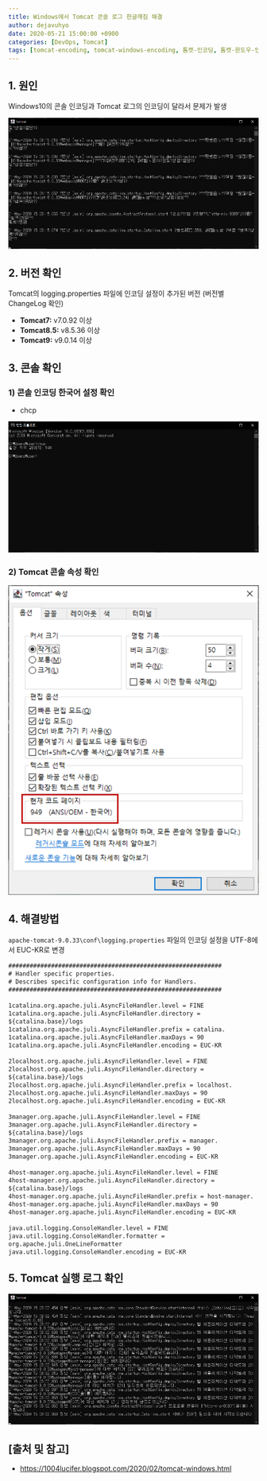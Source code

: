 ```yaml
---
title: Windows에서 Tomcat 콘솔 로그 한글깨짐 해결
author: dejavuhyo
date: 2020-05-21 15:00:00 +0900
categories: [DevOps, Tomcat]
tags: [tomcat-encoding, tomcat-windows-encoding, 톰캣-인코딩, 톰캣-윈도우-인코딩, 톰캣-윈도우-한글깨짐]
---
```


## 1. 원인
Windows10의 콘솔 인코딩과 Tomcat 로그의 인코딩이 달라서 문제가 발생

![img001](/assets/img/2020-05-21-tomcat-console-encoding/img001.png)

## 2. 버전 확인
Tomcat의 logging.properties 파일에 인코딩 설정이 추가된 버전 (버전별 ChangeLog 확인)

* **Tomcat7:** v7.0.92 이상
* **Tomcat8.5:** v8.5.36 이상
* **Tomcat9:** v9.0.14 이상

## 3. 콘솔 확인

### 1) 콘솔 인코딩 한국어 설정 확인

* chcp

![img002](/assets/img/2020-05-21-tomcat-console-encoding/img002.png)

### 2) Tomcat 콘솔 속성 확인

![img003](/assets/img/2020-05-21-tomcat-console-encoding/img003.png)

## 4. 해결방법
`apache-tomcat-9.0.33\conf\logging.properties` 파일의 인코딩 설정을 UTF-8에서 EUC-KR로 변경

```properties
############################################################
# Handler specific properties.
# Describes specific configuration info for Handlers.
############################################################
 
1catalina.org.apache.juli.AsyncFileHandler.level = FINE
1catalina.org.apache.juli.AsyncFileHandler.directory = ${catalina.base}/logs
1catalina.org.apache.juli.AsyncFileHandler.prefix = catalina.
1catalina.org.apache.juli.AsyncFileHandler.maxDays = 90
1catalina.org.apache.juli.AsyncFileHandler.encoding = EUC-KR
 
2localhost.org.apache.juli.AsyncFileHandler.level = FINE
2localhost.org.apache.juli.AsyncFileHandler.directory = ${catalina.base}/logs
2localhost.org.apache.juli.AsyncFileHandler.prefix = localhost.
2localhost.org.apache.juli.AsyncFileHandler.maxDays = 90
2localhost.org.apache.juli.AsyncFileHandler.encoding = EUC-KR
 
3manager.org.apache.juli.AsyncFileHandler.level = FINE
3manager.org.apache.juli.AsyncFileHandler.directory = ${catalina.base}/logs
3manager.org.apache.juli.AsyncFileHandler.prefix = manager.
3manager.org.apache.juli.AsyncFileHandler.maxDays = 90
3manager.org.apache.juli.AsyncFileHandler.encoding = EUC-KR
 
4host-manager.org.apache.juli.AsyncFileHandler.level = FINE
4host-manager.org.apache.juli.AsyncFileHandler.directory = ${catalina.base}/logs
4host-manager.org.apache.juli.AsyncFileHandler.prefix = host-manager.
4host-manager.org.apache.juli.AsyncFileHandler.maxDays = 90
4host-manager.org.apache.juli.AsyncFileHandler.encoding = EUC-KR
 
java.util.logging.ConsoleHandler.level = FINE
java.util.logging.ConsoleHandler.formatter = org.apache.juli.OneLineFormatter
java.util.logging.ConsoleHandler.encoding = EUC-KR
```

## 5. Tomcat 실행 로그 확인

![img004](/assets/img/2020-05-21-tomcat-console-encoding/img004.png)

## [출처 및 참고]
* <https://1004lucifer.blogspot.com/2020/02/tomcat-windows.html>
